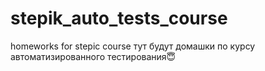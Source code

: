 # stepik_auto_tests_course
homeworks for stepic course
тут будут домашки по курсу автоматизированного тестирования😇
